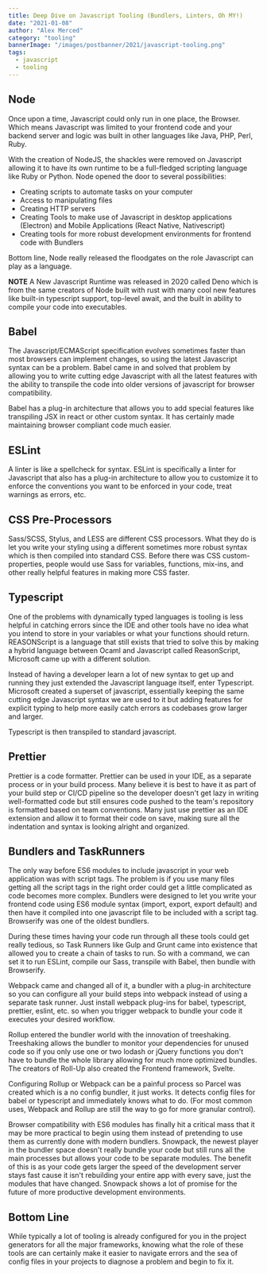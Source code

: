 ```yaml
---
title: Deep Dive on Javascript Tooling (Bundlers, Linters, Oh MY!)
date: "2021-01-08"
author: "Alex Merced"
category: "tooling"
bannerImage: "/images/postbanner/2021/javascript-tooling.png"
tags:
  - javascript
  - tooling
---
```


## Node

Once upon a time, Javascript could only run in one place, the Browser. Which means Javascript was limited to your frontend code and your backend server and logic was built in other languages like Java, PHP, Perl, Ruby.

With the creation of NodeJS, the shackles were removed on Javascript allowing it to have its own runtime to be a full-fledged scripting language like Ruby or Python. Node opened the door to several possibilities:

- Creating scripts to automate tasks on your computer
- Access to manipulating files
- Creating HTTP servers
- Creating Tools to make use of Javascript in desktop applications (Electron) and Mobile Applications (React Native, Nativescript)
- Creating tools for more robust development environments for frontend code with Bundlers

Bottom line, Node really released the floodgates on the role Javascript can play as a language.

**NOTE** A New Javascript Runtime was released in 2020 called Deno which is from the same creators of Node built with rust with many cool new features like built-in typescript support, top-level await, and the built in ability to compile your code into executables.

## Babel

The Javascript/ECMAScript specification evolves sometimes faster than most browsers can implement changes, so using the latest Javascript syntax can be a problem. Babel came in and solved that problem by allowing you to write cutting edge Javascript with all the latest features with the ability to transpile the code into older versions of javascript for browser compatibility.

Babel has a plug-in architecture that allows you to add special features like transpiling JSX in react or other custom syntax. It has certainly made maintaining browser compliant code much easier.

## ESLint

A linter is like a spellcheck for syntax. ESLint is specifically a linter for Javascript that also has a plug-in architecture to allow you to customize it to enforce the conventions you want to be enforced in your code, treat warnings as errors, etc.

## CSS Pre-Processors

Sass/SCSS, Stylus, and LESS are different CSS processors. What they do is let you write your styling using a different sometimes more robust syntax which is then compiled into standard CSS. Before there was CSS custom-properties, people would use Sass for variables, functions, mix-ins, and other really helpful features in making more CSS faster.

## Typescript

One of the problems with dynamically typed languages is tooling is less helpful in catching errors since the IDE and other tools have no idea what you intend to store in your variables or what your functions should return. REASONScript is a language that still exists that tried to solve this by making a hybrid language between Ocaml and Javascript called ReasonScript, Microsoft came up with a different solution.

Instead of having a developer learn a lot of new syntax to get up and running they just extended the Javascript language itself, enter Typescript. Microsoft created a superset of javascript, essentially keeping the same cutting edge Javascript syntax we are used to it but adding features for explicit typing to help more easily catch errors as codebases grow larger and larger.

Typescript is then transpiled to standard javascript.

## Prettier

Prettier is a code formatter. Prettier can be used in your IDE, as a separate process or in your build process. Many believe it is best to have it as part of your build step or CI/CD pipeline so the developer doesn't get lazy in writing well-formatted code but still ensures code pushed to the team's repository is formatted based on team conventions. Many just use prettier as an IDE extension and allow it to format their code on save, making sure all the indentation and syntax is looking alright and organized.

## Bundlers and TaskRunners

The only way before ES6 modules to include javascript in your web application was with script tags. The problem is if you use many files getting all the script tags in the right order could get a little complicated as code becomes more complex. Bundlers were designed to let you write your frontend code using ES6 module syntax (import, export, export default) and then have it compiled into one javascript file to be included with a script tag. Browserify was one of the oldest bundlers.

During these times having your code run through all these tools could get really tedious, so Task Runners like Gulp and Grunt came into existence that allowed you to create a chain of tasks to run. So with a command, we can set it to run ESLint, compile our Sass, transpile with Babel, then bundle with Browserify.

Webpack came and changed all of it, a bundler with a plug-in architecture so you can configure all your build steps into webpack instead of using a separate task runner. Just install webpack plug-ins for babel, typescript, prettier, eslint, etc. so when you trigger webpack to bundle your code it executes your desired workflow.

Rollup entered the bundler world with the innovation of treeshaking. Treeshaking allows the bundler to monitor your dependencies for unused code so if you only use one or two lodash or jQuery functions you don't have to bundle the whole library allowing for much more optimized bundles. The creators of Roll-Up also created the Frontend framework, Svelte.

Configuring Rollup or Webpack can be a painful process so Parcel was created which is a no config bundler, it just works. It detects config files for babel or typescript and immediately knows what to do. (For most common uses, Webpack and Rollup are still the way to go for more granular control).

Browser compatibility with ES6 modules has finally hit a critical mass that it may be more practical to begin using them instead of pretending to use them as currently done with modern bundlers. Snowpack, the newest player in the bundler space doesn't really bundle your code but still runs all the main processes but allows your code to be separate modules. The benefit of this is as your code gets larger the speed of the development server stays fast cause it isn't rebuilding your entire app with every save, just the modules that have changed. Snowpack shows a lot of promise for the future of more productive development environments.

## Bottom Line

While typically a lot of tooling is already configured for you in the project generators for all the major frameworks, knowing what the role of these tools are can certainly make it easier to navigate errors and the sea of config files in your projects to diagnose a problem and begin to fix it.
